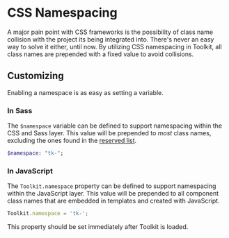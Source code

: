 # CSS Namespacing #

A major pain point with CSS frameworks is the possibility of class name collision with the project its being integrated into. There's never an easy way to solve it either, until now. By utilizing CSS namespacing in Toolkit, all class names are prepended with a fixed value to avoid collisions.

## Customizing ##

Enabling a namespace is as easy as setting a variable.

### In Sass ###

The `$namespace` variable can be defined to support namespacing within the CSS and Sass layer. This value will be prepended to *most* class names, excluding the ones found in the [reserved list](css/reserved.md).

```sass
$namespace: "tk-";
```

### In JavaScript ###

The `Toolkit.namespace` property can be defined to support namespacing within the JavaScript layer. This value will be prepended to all component class names that are embedded in templates and created with JavaScript.

```javascript
Toolkit.namespace = 'tk-';
```

<div class="notice is-info">
    This property should be set immediately after Toolkit is loaded.
</div>
